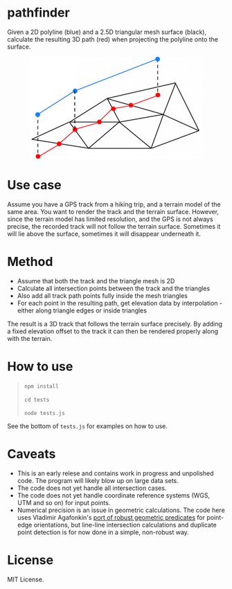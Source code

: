 # pathfinder

Given a 2D polyline (blue) and a 2.5D triangular mesh surface (black), calculate the resulting 3D path (red) when projecting the polyline onto the surface.

<p align="center">
<img src="https://github.com/kristoffer-dyrkorn/pathfinder/blob/main/images/pathfinding.png">
</p>

# Use case

Assume you have a GPS track from a hiking trip, and a terrain model of the same area. You want to render the track and the terrain surface. However, since the terrain model has limited resolution, and the GPS is not always precise, the recorded track will not follow the terrain surface. Sometimes it will lie above the surface, sometimes it will disappear underneath it.

# Method

- Assume that both the track and the triangle mesh is 2D
- Calculate all intersection points between the track and the triangles
- Also add all track path points fully inside the mesh triangles
- For each point in the resulting path, get elevation data by interpolation - either along triangle edges or inside triangles

The result is a 3D track that follows the terrain surface precisely. By adding a fixed elevation offset to the track it can then be rendered properly along with the terrain.

# How to use

> `npm install`
>
> `cd tests`
>
> `node tests.js`

See the bottom of `tests.js` for examples on how to use.

# Caveats

- This is an early relese and contains work in progress and unpolished code. The program will likely blow up on large data sets.
- The code does not yet handle all intersection cases.
- The code does not yet handle coordinate reference systems (WGS, UTM and so on) for input points.
- Numerical precision is an issue in geometric calculations. The code here uses Vladimir Agafonkin's [port of robust geometric predicates](https://github.com/mourner/robust-predicates) for point-edge orientations, but line-line intersection calculations and duplicate point detection is for now done in a simple, non-robust way.

# License

MIT License.
